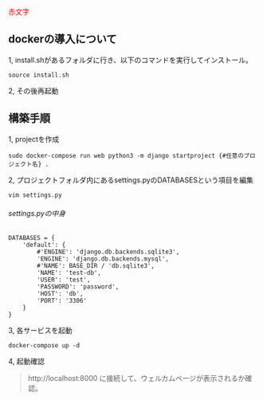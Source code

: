 <span style="color: red; ">赤文字</span>

## dockerの導入について
1, install.shがあるフォルダに行き、以下のコマンドを実行してインストール。
```
source install.sh
```
2, その後再起動

## 構築手順
1, projectを作成
```
sudo docker-compose run web python3 -m django startproject {#任意のプロジェクト名} .
```

2, プロジェクトフォルダ内にあるsettings.pyのDATABASESという項目を編集
```
vim settings.py
```
###### settings.pyの中身
```
DATABASES = {
    'default': {
        #'ENGINE': 'django.db.backends.sqlite3',
        'ENGINE': 'django.db.backends.mysql',
        #'NAME': BASE_DIR / 'db.sqlite3',
        'NAME': 'test-db',
        'USER': 'test',
        'PASSWORD': 'password',
        'HOST': 'db',
        'PORT': '3306'
    }
}
```

3, 各サービスを起動
```
docker-compose up -d
```

4, 起動確認
> http://localhost:8000
に接続して、ウェルカムページが表示されるか確認。
